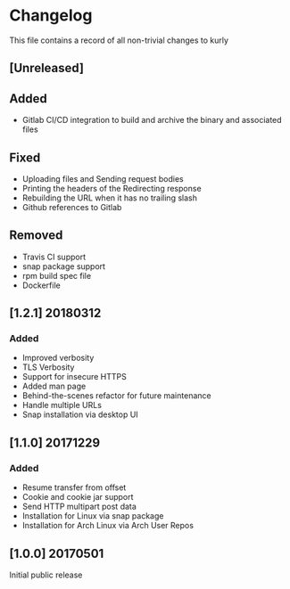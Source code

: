 # Changelog
This file contains a record of all non-trivial changes to kurly

## [Unreleased]

## Added
* Gitlab CI/CD integration to build and archive the binary and associated files

## Fixed
* Uploading files and Sending request bodies
* Printing the headers of the Redirecting response
* Rebuilding the URL when it has no trailing slash
* Github references to Gitlab

## Removed
* Travis CI support
* snap package support
* rpm build spec file
* Dockerfile

## [1.2.1] 20180312

### Added
* Improved verbosity
* TLS Verbosity
* Support for insecure HTTPS
* Added man page
* Behind-the-scenes refactor for future maintenance
* Handle multiple URLs
* Snap installation via desktop UI

## [1.1.0] 20171229

### Added
* Resume transfer from offset
* Cookie and cookie jar support
* Send HTTP multipart post data
* Installation for Linux via snap package
* Installation for Arch Linux via Arch User Repos

## [1.0.0] 20170501

Initial public release
